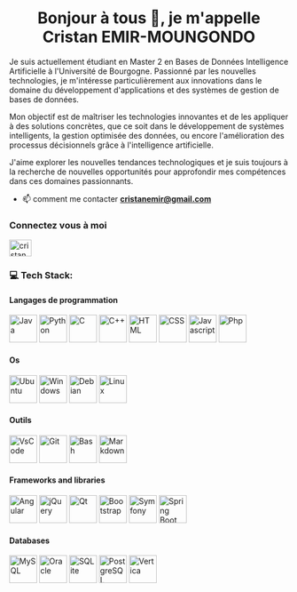 <h1 align="center">Bonjour à tous 👋, je m'appelle Cristan EMIR-MOUNGONDO</h1>

Je suis actuellement étudiant en Master 2 en Bases de Données Intelligence Artificielle à l'Université de Bourgogne. Passionné par les nouvelles technologies, je m'intéresse particulièrement aux innovations dans le domaine du développement d'applications et des systèmes de gestion de bases de données.

Mon objectif est de maîtriser les technologies innovantes et de les appliquer à des solutions concrètes, que ce soit dans le développement de systèmes intelligents, la gestion optimisée des données, ou encore l'amélioration des processus décisionnels grâce à l'intelligence artificielle.

J'aime explorer les nouvelles tendances technologiques et je suis toujours à la recherche de nouvelles opportunités pour approfondir mes compétences dans ces domaines passionnants.

- 📫 comment me contacter **cristanemir@gmail.com**

<h3 align="left">Connectez vous à moi</h3>
<p align="left">
<a href="https://linkedin.com/in/cristan emir-moungondo" target="blank"><img align="center" src="https://raw.githubusercontent.com/rahuldkjain/github-profile-readme-generator/master/src/images/icons/Social/linked-in-alt.svg" alt="cristan emir-moungondo" height="30" width="40" /></a>
</p>

### 💻 Tech Stack:

#### Langages de programmation
<div>
    <img height=50 width=50 title="Java"
        src="https://cdn.jsdelivr.net/gh/devicons/devicon/icons/java/java-original.svg" />
    <img height=50 width=50 title="Python" 
        src="https://cdn.jsdelivr.net/gh/devicons/devicon/icons/python/python-original.svg" />
    <img height=50 width=50 title="C" src="https://cdn.jsdelivr.net/gh/devicons/devicon/icons/c/c-original.svg" />
    <img height=50 width=50 title="C++"
        src="https://cdn.jsdelivr.net/gh/devicons/devicon/icons/cplusplus/cplusplus-original.svg" />
    <img height=50 width=50 title="HTML"
        src="https://cdn.jsdelivr.net/gh/devicons/devicon/icons/html5/html5-original.svg" />
    <img height=50 width=50 title="CSS"
        src="https://cdn.jsdelivr.net/gh/devicons/devicon/icons/css3/css3-original.svg" />
     <img height=50 width=50 title="Javascript"
        src="https://cdn.jsdelivr.net/gh/devicons/devicon/icons/javascript/javascript-original.svg" />
     <img height=50 width=50 title="Php"
        src="https://cdn.jsdelivr.net/gh/devicons/devicon/icons/php/php-original.svg" />
</div>

#### Os
<div>
    <img height=50 width=50 title="Ubuntu"
        src="https://cdn.jsdelivr.net/gh/devicons/devicon/icons/ubuntu/ubuntu-plain.svg" />
    <img height=50 width=50 title="Windows"
        src="https://cdn.jsdelivr.net/gh/devicons/devicon/icons/windows8/windows8-original.svg" />
    <img height=50 width=50 title="Debian"
        src="https://cdn.jsdelivr.net/gh/devicons/devicon/icons/debian/debian-original.svg" />
    <img height=50 width=50 title="Linux"
        src="https://cdn.jsdelivr.net/gh/devicons/devicon/icons/linux/linux-original.svg" />
</div>

#### Outils
<div>
    <img height=50 width=50 title="VsCode"
        src="https://cdn.jsdelivr.net/gh/devicons/devicon/icons/vscode/vscode-original.svg" />
    <img height=50 width=50 title="Git" src="https://cdn.jsdelivr.net/gh/devicons/devicon/icons/git/git-original.svg" />
    <img height=50 width=50 title="Bash" src="https://cdn.jsdelivr.net/gh/devicons/devicon/icons/bash/bash-plain.svg" />
    <img height=50 width=50 title="Markdown"
    src="https://cdn.jsdelivr.net/gh/devicons/devicon/icons/markdown/markdown-original.svg" />
</div>

#### Frameworks and libraries
<div>
    <img height=50 width=50 title="Angular"
        src="https://cdn.jsdelivr.net/gh/devicons/devicon/icons/angularjs/angularjs-original.svg" />
    <img height=50 width=50 title="jQuery"
        src="https://cdn.jsdelivr.net/gh/devicons/devicon/icons/jquery/jquery-original-wordmark.svg" />
    <img height=50 width=50 title="Qt" src="https://cdn.jsdelivr.net/gh/devicons/devicon/icons/qt/qt-original.svg" />
    <img height=50 width=50 title="Bootstrap"
        src="https://cdn.jsdelivr.net/gh/devicons/devicon/icons/bootstrap/bootstrap-original.svg" />
    <img height=50 width=50 title="Symfony"
        src="https://cdn.jsdelivr.net/gh/devicons/devicon/icons/symfony/symfony-original-wordmark.svg" />
    <img height=50 width=50 title="Spring Boot"
        src="https://cdn.jsdelivr.net/gh/devicons/devicon/icons/spring/spring-original-wordmark.svg" />
</div>

#### Databases
<div>
    <img height=50 width=50 title="MySQL"
        src="https://cdn.jsdelivr.net/gh/devicons/devicon/icons/mysql/mysql-original-wordmark.svg" />
    <img height=50 width=50 title="Oracle" src="https://cdn.jsdelivr.net/gh/devicons/devicon/icons/oracle/oracle-original.svg" />
    <img height=50 width=50 title="SQLite"
        src="https://cdn.jsdelivr.net/gh/devicons/devicon/icons/sqlite/sqlite-original-wordmark.svg" />
    <img height=50 width=50 title="PostgreSQL"
         src="https://cdn.jsdelivr.net/gh/devicons/devicon/icons/postgresql/postgresql-original-wordmark.svg" />
    <img height=50 width=50 title="Vertica"
        src="https://www.vertica.com/wp-content/uploads/2019/12/vertica_favicon.png" />
</div>
